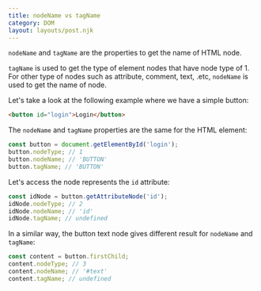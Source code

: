 ```yaml
---
title: nodeName vs tagName
category: DOM
layout: layouts/post.njk
---
```


`nodeName` and `tagName` are the properties to get the name of HTML node.

`tagName` is used to get the type of element nodes that have node type of 1. For other type of nodes such as attribute, comment, text, .etc,
`nodeName` is used to get the name of node.

Let's take a look at the following example where we have a simple button:

```html
<button id="login">Login</button>
```

The `nodeName` and `tagName` properties are the same for the HTML element:

```js
const button = document.getElementById('login');
button.nodeType; // 1
button.nodeName; // 'BUTTON'
button.tagName; // 'BUTTON'
```

Let's access the node represents the `id` attribute:

```js
const idNode = button.getAttributeNode('id');
idNode.nodeType; // 2
idNode.nodeName; // 'id'
idNode.tagName; // undefined
```

In a similar way, the button text node gives different result for `nodeName` and `tagName`:

```js
const content = button.firstChild;
content.nodeType; // 3
content.nodeName; // '#text'
content.tagName; // undefined
```
